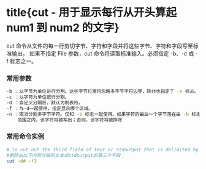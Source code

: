 # title{cut - 用于显示每行从开头算起 num1 到 num2 的文字}
cut 命令从文件的每一行剪切字节、字符和字段并将这些字节、字符和字段写至标准输出。
如果不指定 File 参数，cut 命令将读取标准输入。必须指定 -b、-c 或 -f 标志之一。

### 常用参数
```bash
-b ：以字节为单位进行分割。这些字节位置将忽略多字节字符边界，除非也指定了 -n 标志。
-c ：以字符为单位进行分割。
-d ：自定义分隔符，默认为制表符。
-f ：与-d一起使用，指定显示哪个区域。
-n ：取消分割多字节字符。仅和 -b 标志一起使用。如果字符的最后一个字节落在由 -b 标志的 List 参数指示的
    范围之内，该字符将被写出；否则，该字符将被排除
```

### 常用命令实例
```bash
# To cut out the third field of text or stdoutput that is delimited by a #:
#删除由以下内容分隔的文本或stdoutput的第三个字段：
cut -d# -f3
```
